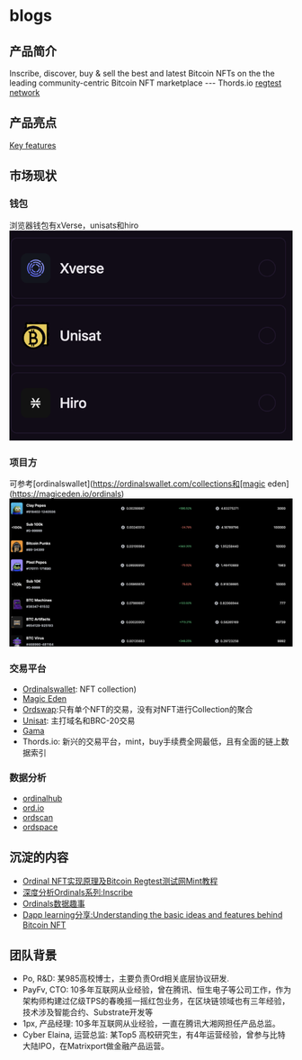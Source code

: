 # blogs
## 产品简介
Inscribe, discover, buy & sell the best and latest Bitcoin NFTs on the the leading community-centric Bitcoin NFT marketplace --- Thords.io
[regtest network](https://app.regtest.thords.io/)

## 产品亮点
[Key features](./product/highlights.md)

## 市场现状
### 钱包
浏览器钱包有xVerse，unisats和hiro
![image](./images/wallets.png)

### 项目方
可参考[ordinalswallet](https://ordinalswallet.com/collections和[magic eden](https://magiceden.io/ordinals)
![image](./images/hotcollections.png)

### 交易平台
- [Ordinalswallet](https://ordinalswallet.com/): NFT collection)
- [Magic Eden](https://magiceden.io/ordinals)
- [Ordswap](https://ordswap.io/):只有单个NFT的交易，没有对NFT进行Collection的聚合
- [Unisat](https://unisat.io/): 主打域名和BRC-20交易
- [Gama](https://gamma.io/ordinals)
- Thords.io: 新兴的交易平台，mint，buy手续费全网最低，且有全面的链上数据索引

### 数据分析
- [ordinalhub](https://www.ordinalhub.com/)
- [ord.io](https://www.ord.io/)
- [ordscan](https://ordiscan.com/)
- [ordspace](https://ordspace.org/)

## 沉淀的内容
- [Ordinal NFT实现原理及Bitcoin Regtest测试网Mint教程](https://learnblockchain.cn/article/5376)
- [深度分析Ordinals系列:Inscribe](./inscribe/%E5%85%A8%E9%9D%A2%E6%80%BB%E7%BB%93Oridinals%E7%94%9F%E6%80%81Insribe%E7%9A%84%E5%A4%A7%E5%B0%8F%E5%92%8C%E6%A0%BC%E5%BC%8F%E9%99%90%E5%88%B6%E5%8F%8A%E8%B4%B9%E7%8E%87.md)
- [Ordinals数据趣事](./datastory/ordinals%20story.md)
- [Dapp learning分享:Understanding the basic ideas and features behind Bitcoin NFT](https://twitter.com/Dapp_Learning/status/1624676639409074178)

## 团队背景
- Po, R&D: 某985高校博士，主要负责Ord相关底层协议研发.
- PayFv, CTO: 10多年互联网从业经验，曾在腾讯、恒生电子等公司工作，作为架构师构建过亿级TPS的春晚摇一摇红包业务，在区块链领域也有三年经验，技术涉及智能合约、Substrate开发等
- 1px, 产品经理: 10多年互联网从业经验，一直在腾讯大湘网担任产品总监。
- Cyber Elaina, 运营总监: 某Top5 高校研究生，有4年运营经验，曾参与比特大陆IPO，在Matrixport做金融产品运营。
